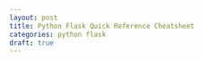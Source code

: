 ```yaml
---
layout: post
title: Python Flask Quick Reference Cheatsheet
categories: python flask
draft: true
---
```


